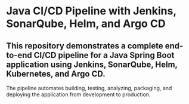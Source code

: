 # Java CI/CD Pipeline with Jenkins, SonarQube, Helm, and Argo CD

## This repository demonstrates a complete end-to-end CI/CD pipeline for a Java Spring Boot application using Jenkins, SonarQube, Helm, Kubernetes, and Argo CD.

The pipeline automates building, testing, analyzing, packaging, and deploying the application from development to production.
